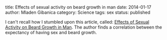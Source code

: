 title: Effects of sexual activity on beard growth in man
date: 2014-01-17
author: Mladen Gibanica
category: Science
tags: sex
status: published

I can't recall how I stumbled upon this article, called: [Effects of Sexual Activity on Beard Growth in Man](http://www.nature.com/nature/journal/v226/n5248/abs/226869a0.html "Source"). The author finds a correlation between the expectancy of having sex and beard growth.